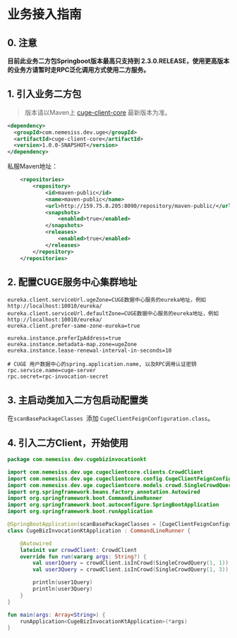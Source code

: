 # 业务接入指南

## 0. 注意

**目前此业务二方包Springboot版本最高只支持到 2.3.0.RELEASE，使用更高版本的业务方请暂时走RPC泛化调用方式使用二方服务。**

## 1. 引入业务二方包

> 版本请以Maven上 [cuge-client-core](http://159.75.8.205:8090/#browse/search=keyword%3Dcuge-client-core%20AND%20name.raw%3Dcuge-client-core) 最新版本为准。

```xml
<dependency>
  <groupId>com.nemesiss.dev.uge</groupId>
  <artifactId>cuge-client-core</artifactId>
  <version>1.0.0-SNAPSHOT</version>
</dependency>
```

私服Maven地址：

```xml
    <repositories>
        <repository>
            <id>maven-public</id>
            <name>maven-public</name>
            <url>http://159.75.8.205:8090/repository/maven-public/</url>
            <snapshots>
                <enabled>true</enabled>
            </snapshots>
            <releases>
                <enabled>true</enabled>
            </releases>
        </repository>
    </repositories>

```


## 2. 配置CUGE服务中心集群地址

```properties
eureka.client.serviceUrl.ugeZone=CUGE数据中心服务的eureka地址，例如http://localhost:10010/eureka/
eureka.client.serviceUrl.defaultZone=CUGE数据中心服务的eureka地址，例如http://localhost:10010/eureka/
eureka.client.prefer-same-zone-eureka=true

eureka.instance.preferIpAddress=true
eureka.instance.metadata-map.zone=ugeZone
eureka.instance.lease-renewal-interval-in-seconds=10

# CUGE 用户数据中心的spring.application.name, 以及RPC调用认证密钥
rpc.service.name=cuge-server
rpc.secret=rpc-invocation-secret
```

## 3. 主启动类加入二方包启动配置类

在`scanBasePackageClasses `添加 `CugeClientFeignConfiguration.class`。

## 4. 引入二方Client，开始使用

```kotlin
package com.nemesiss.dev.cugebizinvocationkt

import com.nemesiss.dev.uge.cugeclientcore.clients.CrowdClient
import com.nemesiss.dev.uge.cugeclientcore.config.CugeClientFeignConfiguration
import com.nemesiss.dev.uge.cugeclientcore.models.crowd.SingleCrowdQuery
import org.springframework.beans.factory.annotation.Autowired
import org.springframework.boot.CommandLineRunner
import org.springframework.boot.autoconfigure.SpringBootApplication
import org.springframework.boot.runApplication

@SpringBootApplication(scanBasePackageClasses = [CugeClientFeignConfiguration::class])
class CugeBizInvocationKtApplication : CommandLineRunner {

    @Autowired
    lateinit var crowdClient: CrowdClient
    override fun run(vararg args: String?) {
        val user1Query = crowdClient.isInCrowd(SingleCrowdQuery(1, 1))
        val user3Query = crowdClient.isInCrowd(SingleCrowdQuery(1, 3))

        println(user1Query)
        println(user3Query)
    }
}

fun main(args: Array<String>) {
    runApplication<CugeBizInvocationKtApplication>(*args)
}
```

